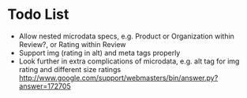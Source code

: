 Todo List
=========

* Allow nested microdata specs, e.g. Product or Organization within Review?, or Rating within Review
* Support img (rating in alt) and meta tags properly
* Look further in extra complications of microdata, e.g. alt tag for img rating and different size ratings
  http://www.google.com/support/webmasters/bin/answer.py?answer=172705 
